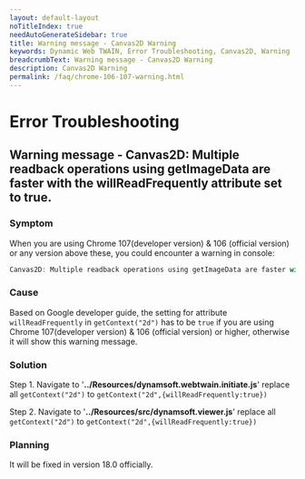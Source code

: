 ```yaml
---
layout: default-layout
noTitleIndex: true
needAutoGenerateSidebar: true
title: Warning message - Canvas2D Warning
keywords: Dynamic Web TWAIN, Error Troubleshooting, Canvas2D, Warning
breadcrumbText: Warning message - Canvas2D Warning
description: Canvas2D Warning
permalink: /faq/chrome-106-107-warning.html
---
```


# Error Troubleshooting

## Warning message - Canvas2D: Multiple readback operations using getImageData are faster with the willReadFrequently attribute set to true.

### Symptom

When you are using Chrome 107(developer version) & 106 (official version) or any version above these, you could encounter a warning in console:

```javascript
Canvas2D: Multiple readback operations using getImageData are faster with the willReadFrequently attribute set to true. See: https://html.spec.whatwg.org/multipage/canvas.html#concept-canvas-will-read-frequently
```

### Cause

Based on Google developer guide, the setting for attribute `willReadFrequently` in `getContext("2d")` has to be `true` if you are using Chrome 107(developer version) & 106 (official version) or higher, otherwise it will show this warning message.


### Solution

Step 1. Navigate to '<strong>../Resources/dynamsoft.webtwain.initiate.js</strong>' replace all `getContext("2d")` to `getContext("2d",{willReadFrequently:true})`


Step 2. Navigate to '<strong>../Resources/src/dynamsoft.viewer.js</strong>' replace all `getContext("2d")` to `getContext("2d",{willReadFrequently:true})`


### Planning

It will be fixed in version 18.0 officially. 